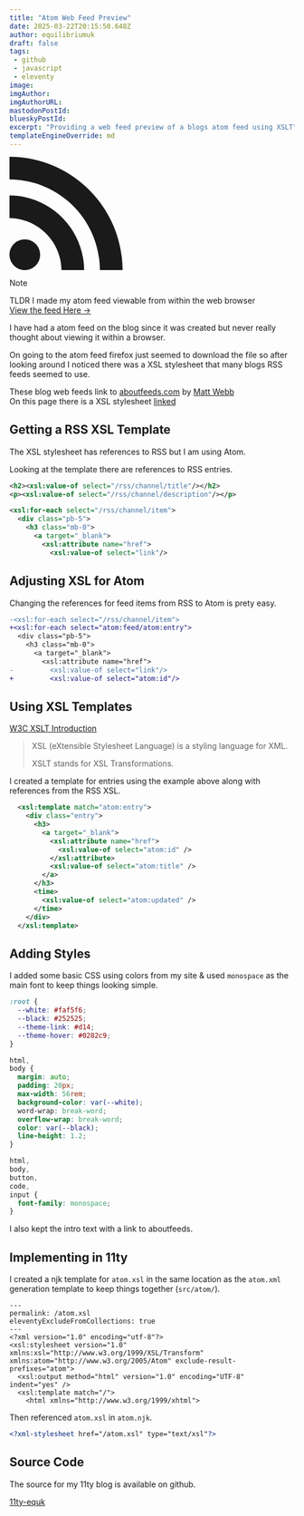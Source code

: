 ```yaml
---
title: "Atom Web Feed Preview"
date: 2025-03-22T20:15:50.648Z
author: equilibriumuk
draft: false
tags:
 - github
 - javascript
 - eleventy
image:
imgAuthor:
imgAuthorURL:
mastodonPostId:
blueskyPostId:
excerpt: "Providing a web feed preview of a blogs atom feed using XSLT"
templateEngineOverride: md
---
```


<p class="text-center">
<svg class="feed-ico inline-block" xmlns="http://www.w3.org/2000/svg" version="1.1" viewBox="0 0 24 24" width="200px"><path fill="currentColor" d="M6.503 20.752c0 1.794-1.456 3.248-3.251 3.248-1.796 0-3.252-1.454-3.252-3.248 0-1.794 1.456-3.248 3.252-3.248 1.795.001 3.251 1.454 3.251 3.248zm-6.503-12.572v4.811c6.05.062 10.96 4.966 11.022 11.009h4.817c-.062-8.71-7.118-15.758-15.839-15.82zm0-3.368c10.58.046 19.152 8.594 19.183 19.188h4.817c-.03-13.231-10.755-23.954-24-24v4.812z"></path></svg>
</p>

> [!Note]
> TLDR I made my atom feed viewable from within the web browser<br/>
> <a target="_blank" rel="noopener noreferrer" href="/atom.xml">View the feed Here →</a>

I have had a atom feed on the blog since it was created but never really thought about viewing it within a browser.

On going to the atom feed firefox just seemed to download the file so after looking around I noticed there was a XSL stylesheet that many blogs RSS feeds seemed to use.

These blog web feeds link to [aboutfeeds.com](https://aboutfeeds.com/) by [Matt Webb](https://interconnected.org/)<br/>
On this page there is a XSL stylesheet [linked](https://github.com/genmon/aboutfeeds/blob/main/tools/pretty-feed-v3.xsl)

## Getting a RSS XSL Template

The XSL stylesheet has references to RSS but I am using Atom.

Looking at the template there are references to RSS entries.

```xml
<h2><xsl:value-of select="/rss/channel/title"/></h2>
<p><xsl:value-of select="/rss/channel/description"/></p>
```

```xml
<xsl:for-each select="/rss/channel/item">
  <div class="pb-5">
    <h3 class="mb-0">
      <a target="_blank">
        <xsl:attribute name="href">
          <xsl:value-of select="link"/>
```

## Adjusting XSL for Atom

Changing the references for feed items from RSS to Atom is prety easy.

```diff
-<xsl:for-each select="/rss/channel/item">
+<xsl:for-each select="atom:feed/atom:entry">
  <div class="pb-5">
    <h3 class="mb-0">
      <a target="_blank">
        <xsl:attribute name="href">
-         <xsl:value-of select="link"/>
+         <xsl:value-of select="atom:id"/>
```

## Using XSL Templates

[W3C XSLT Introduction](https://www.w3schools.com/xml/xsl_intro.asp)

> XSL (eXtensible Stylesheet Language) is a styling language for XML.
>
> XSLT stands for XSL Transformations.

I created a template for entries using the example above along with references from the RSS XSL.

```xml
  <xsl:template match="atom:entry">
    <div class="entry">
      <h3>
        <a target="_blank">
          <xsl:attribute name="href">
            <xsl:value-of select="atom:id" />
          </xsl:attribute>
          <xsl:value-of select="atom:title" />
        </a>
      </h3>
      <time>
        <xsl:value-of select="atom:updated" />
      </time>
    </div>
  </xsl:template>
```

## Adding Styles

I added some basic CSS using colors from my site & used `monospace` as the main font to keep things looking simple.

```css
:root {
  --white: #faf5f6;
  --black: #252525;
  --theme-link: #d14;
  --theme-hover: #0282c9;
}

html,
body {
  margin: auto;
  padding: 20px;
  max-width: 56rem;
  background-color: var(--white);
  word-wrap: break-word;
  overflow-wrap: break-word;
  color: var(--black);
  line-height: 1.2;
}

html,
body,
button,
code,
input {
  font-family: monospace;
}
```

I also kept the intro text with a link to aboutfeeds.

## Implementing in 11ty

I created a njk template for `atom.xsl` in the same location as the `atom.xml` generation template to keep things together (`src/atom/`).

```njk
---
permalink: /atom.xsl
eleventyExcludeFromCollections: true
---
<?xml version="1.0" encoding="utf-8"?>
<xsl:stylesheet version="1.0" xmlns:xsl="http://www.w3.org/1999/XSL/Transform" xmlns:atom="http://www.w3.org/2005/Atom" exclude-result-prefixes="atom">
  <xsl:output method="html" version="1.0" encoding="UTF-8" indent="yes" />
  <xsl:template match="/">
    <html xmlns="http://www.w3.org/1999/xhtml">
```

Then referenced `atom.xsl` in `atom.njk`.

```xml
<?xml-stylesheet href="/atom.xsl" type="text/xsl"?>
```

## Source Code

The source for my 11ty blog is available on github.

<a class="github" href="https://github.com/equk/11ty-equk" aria-label="View on GitHub" target="_blank" rel="noopener noreferrer"><i class="fa fa-github"></i> 11ty-equk</a>

